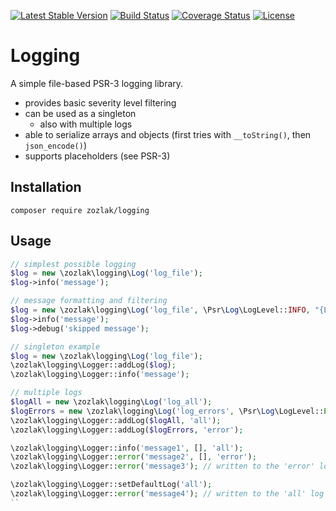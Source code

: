 [![Latest Stable Version](https://poser.pugx.org/zozlak/logging/v/stable)](https://packagist.org/packages/zozlak/logging)
[![Build Status](https://travis-ci.org/zozlak/logging.svg?branch=master)](https://travis-ci.org/zozlak/logging)
[![Coverage Status](https://coveralls.io/repos/github/zozlak/logging/badge.svg?branch=master)](https://coveralls.io/github/zozlak/logging?branch=master)
[![License](https://poser.pugx.org/zozlak/logging/license)](https://packagist.org/packages/zozlak/logging)

# Logging

A simple file-based PSR-3 logging library.

* provides basic severity level filtering
* can be used as a singleton
    * also with multiple logs
* able to serialize arrays and objects (first tries with `__toString()`, then `json_encode()`)
* supports placeholders (see PSR-3)

## Installation

`composer require zozlak/logging`

## Usage

```php
// simplest possible logging
$log = new \zozlak\logging\Log('log_file');
$log->info('message');

// message formatting and filtering
$log = new \zozlak\logging\Log('log_file', \Psr\Log\LogLevel::INFO, "{LEVEL}:{TIMESTAMP}\t{MESSAGE}");
$log->info('message');
$log->debug('skipped message');

// singleton example
$log = new \zozlak\logging\Log('log_file');
\zozlak\logging\Logger::addLog($log);
\zozlak\logging\Logger::info('message');

// multiple logs
$logAll = new \zozlak\logging\Log('log_all');
$logErrors = new \zozlak\logging\Log('log_errors', \Psr\Log\LogLevel::ERROR);
\zozlak\logging\Logger::addLog($logAll, 'all');
\zozlak\logging\Logger::addLog($logErrors, 'error');

\zozlak\logging\Logger::info('message1', [], 'all');
\zozlak\logging\Logger::error('message2', [], 'error');
\zozlak\logging\Logger::error('message3'); // written to the 'error' log

\zozlak\logging\Logger::setDefaultLog('all');
\zozlak\logging\Logger::error('message4'); // written to the 'all' log
``
